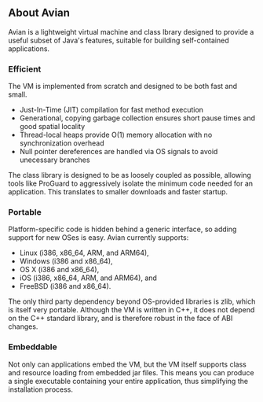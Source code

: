## About Avian

Avian is a lightweight virtual machine and class lbrary designed to provide a
useful subset of Java's features, suitable for building self-contained
applications.

### Efficient

The VM is implemented from scratch and designed to be both fast and small.

* Just-In-Time (JIT) compilation for fast method execution
* Generational, copying garbage collection ensures short pause times and good spatial locality
* Thread-local heaps provide O(1) memory allocation with no synchronization overhead
* Null pointer dereferences are handled via OS signals to avoid unecessary branches

The class library is designed to be as loosely coupled as possible, allowing tools like ProGuard to aggressively isolate the minimum code needed for an application. This translates to smaller downloads and faster startup.

### Portable

Platform-specific code is hidden behind a generic interface, so adding support
for new OSes is easy. Avian currently supports:

* Linux (i386, x86_64, ARM, and ARM64),
* Windows (i386 and x86_64),
* OS X (i386 and x86_64),
* iOS (i386, x86_64, ARM, and ARM64), and
* FreeBSD (i386 and x86_64).

The only third party dependency beyond OS-provided libraries is zlib, which is
itself very portable. Although the VM is written in C++, it does not depend on
the C++ standard library, and is therefore robust in the face of ABI changes.

### Embeddable

Not only can applications embed the VM, but the VM itself supports class and
resource loading from embedded jar files. This means you can produce a single
executable containing your entire application, thus simplifying the installation
process.
